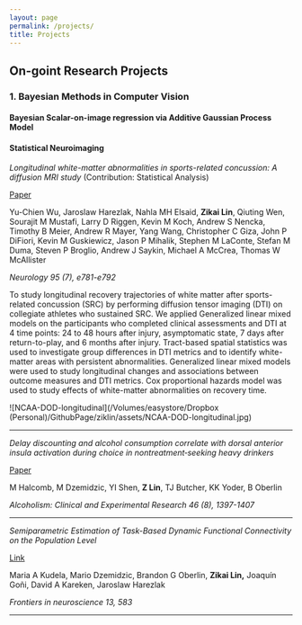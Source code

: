 ```yaml
---
layout: page
permalink: /projects/
title: Projects
---
```


## On-goint Research Projects



### 1. Bayesian Methods in Computer Vision



#### Bayesian Scalar-on-image regression via Additive Gaussian Process Model 







#### Statistical Neuroimaging



*Longitudinal white-matter abnormalities in sports-related concussion: A diffusion MRI study* (Contribution: Statistical Analysis)

[Paper](https://n.neurology.org/content/95/7/e781.abstract)

Yu-Chien Wu, Jaroslaw Harezlak, Nahla MH Elsaid, **Zikai Lin**, Qiuting Wen, Sourajit M Mustafi, Larry D Riggen, Kevin M Koch, Andrew S Nencka, Timothy B Meier, Andrew R Mayer, Yang Wang, Christopher C Giza, John P DiFiori, Kevin M Guskiewicz, Jason P Mihalik, Stephen M LaConte, Stefan M Duma, Steven P Broglio, Andrew J Saykin, Michael A McCrea, Thomas W McAllister

*Neurology 95 (7), e781-e792* 



To study longitudinal recovery trajectories of white matter after sports-related concussion (SRC) by performing diffusion tensor imaging (DTI) on collegiate athletes who sustained SRC. We applied Generalized linear mixed models on the participants who completed clinical assessments and DTI at 4 time points: 24 to 48 hours after injury, asymptomatic state, 7 days after return-to-play, and 6 months after injury. Tract-based spatial statistics was used to investigate group differences in DTI metrics and to identify white-matter areas with persistent abnormalities. Generalized linear mixed models were used to study longitudinal changes and associations between outcome measures and DTI metrics. Cox proportional hazards model was used to study effects of white-matter abnormalities on recovery time.

![NCAA-DOD-longitudinal](/Volumes/easystore/Dropbox (Personal)/GithubPage/ziklin/assets/NCAA-DOD-longitudinal.jpg)

------------------------------------------------------------------------



*Delay discounting and alcohol consumption correlate with dorsal anterior insula activation during choice in nontreatment‐seeking heavy drinkers*

[Paper](https://onlinelibrary.wiley.com/doi/abs/10.1111/acer.14888)

M Halcomb, M Dzemidzic, YI Shen, **Z Lin**, TJ Butcher, KK Yoder, B Oberlin

*Alcoholism: Clinical and Experimental Research 46 (8), 1397-1407*

------------------------------------------------------------------------



*Semiparametric Estimation of Task-Based Dynamic Functional Connectivity on the Population Level*

[Link](https://www.frontiersin.org/articles/10.3389/fnins.2019.00583/full)

Maria A Kudela, Mario Dzemidzic, Brandon G Oberlin, **Zikai Lin,** Joaquín Goñi, David A Kareken, Jaroslaw Harezlak

*Frontiers in neuroscience 13, 583*

------------------------------------------------------------------------





